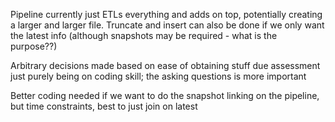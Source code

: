 Pipeline currently just ETLs everything and adds on top, potentially creating
a larger and larger file. Truncate and insert can also be done if we only want 
the latest info (although snapshots may be required - what is the purpose??)

Arbitrary decisions made based on ease of obtaining stuff due assessment just
purely being on coding skill; the asking questions is more important

Better coding needed if we want to do the snapshot linking on the pipeline, but
time constraints, best to just join on latest
